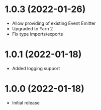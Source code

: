 # 1.0.3 (2022-01-26)

- Allow providing of existing Event Emitter
- Upgraded to Yarn 2
- Fix type imports/exports

# 1.0.1 (2022-01-18)

- Added logging support

# 1.0.0 (2022-01-18)

- Initial release

